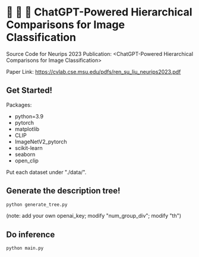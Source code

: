 # :robot: :robot: :robot: ChatGPT-Powered Hierarchical Comparisons for Image Classification
Source Code for Neurips 2023 Publication: &lt;ChatGPT-Powered Hierarchical Comparisons for Image Classification>

Paper Link: https://cvlab.cse.msu.edu/pdfs/ren_su_liu_neurips2023.pdf

## Get Started!
Packages:
* python=3.9
* pytorch
* matplotlib
* CLIP
* ImageNetV2_pytorch
* scikit-learn
* seaborn
* open_clip

Put each dataset under "./data/".

## Generate the description tree!
```python
python generate_tree.py
```

(note: add your own openai_key; modify "num_group_div"; modify "th")

## Do inference
```python
python main.py
```
